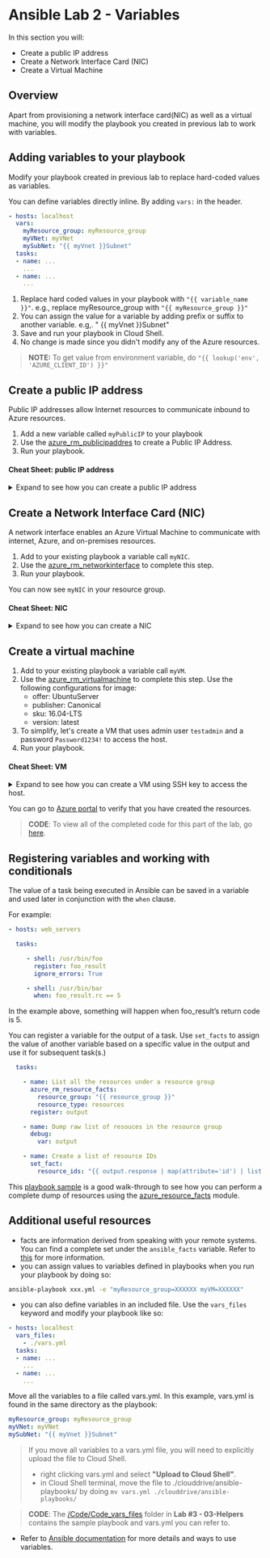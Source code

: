 # Ansible Lab 2 - Variables

In this section you will:

- Create a public IP address
- Create a Network Interface Card (NIC)
- Create a Virtual Machine

## Overview

Apart from provisioning a network interface card(NIC) as well as a virtual machine, you will modify the playbook you created in previous lab to work with variables.

## Adding variables to your playbook

Modify your playbook created in previous lab to replace hard-coded values as variables.

You can define variables directly inline. By adding `vars:` in the header.

```yaml
- hosts: localhost
  vars:
    myResource_group: myResource_group
    myVNet: myVNet
    mySubNet: "{{ myVnet }}Subnet"
  tasks:
  - name: ...
    ...
  - name: ...
    ...
```

1. Replace hard coded values in your playbook with `"{{ variable_name }}"`. e.g., replace myResource_group with `"{{ myResource_group }}"`
1. You can assign the value for a variable by adding prefix or suffix to another variable. e.g,. " {{ myVnet }}Subnet"
1. Save and run your playbook in Cloud Shell.
1. No change is made since you didn't modify any of the Azure resources.

> **NOTE:** To get value from environment variable, do  `"{{ lookup('env', 'AZURE_CLIENT_ID') }}"`

## Create a public IP address

Public IP addresses allow Internet resources to communicate inbound to Azure resources.

1. Add a new variable called `myPublicIP` to your playbook
1. Use the [azure_rm_publicipaddres](https://docs.ansible.com/ansible/latest/modules/azure_rm_publicipaddress_module.html) to create a Public IP Address.
1. Run your playbook.

#### Cheat Sheet: public IP address
<details>
<summary>
Expand to see how you can create a public IP address
</summary>

```yaml
  - name: Create public IP address
    azure_rm_publicipaddress:
      resource_group: "{{ myResource_group }}"
      allocation_method: Static
      name: "{{ myPublicIP }}"
```

</details>

## Create a Network Interface Card (NIC)

A network interface enables an Azure Virtual Machine to communicate with internet, Azure, and on-premises resources.

1. Add to your existing playbook a variable call `myNIC`.
2. Use the [azure_rm_networkinterface](https://docs.ansible.com/ansible/latest/modules/azure_rm_networkinterface_module.html) to complete this step.
3. Run your playbook.

You can now see `myNIC` in your resource group.

#### Cheat Sheet: NIC
<details>
<summary>
Expand to see how you can create a NIC
</summary>

```yaml
    azure_rm_networkinterface:
      resource_group: "{{ myResource_group }}"
      name: "{{ myNIC }}"
      virtual_network: "{{ myVnet }}"
      subnet: "{{ myVnetSubNet }}"
      ip_configurations:
        - name: ipconfig
          public_ip_address_name: "{{ myPublicIP }}"
          primary: yes
```

</details>

## Create a virtual machine

1. Add to your existing playbook a variable call `myVM`.
2. Use the [azure_rm_virtualmachine](https://docs.ansible.com/ansible/latest/modules/azure_rm_virtualmachine_module.html) to complete this step. Use the following configurations for image:
    - offer: UbuntuServer
    - publisher: Canonical
    - sku: 16.04-LTS
    - version: latest
3. To simplify, let's create a VM that uses admin user `testadmin` and a password `Password1234!` to access the host.
4. Run your playbook.

#### Cheat Sheet: VM
<details>
<summary>
Expand to see how you can create a VM using SSH key to access the host.
</summary>
- To create a VM using password

```yml
  - name: Create a virtual machine
    azure_rm_virtualmachine:
      resource_group: "{{ myResource_group }}"
      name: "{{ myVM }}"
      admin_username: "testadmin"
      admin_password: "Password1234!"
      vm_size: Standard_B1ms
      network_interfaces: "{{ myNIC }}"
      image:
        offer: UbuntuServer
        publisher: Canonical
        sku: 16.04-LTS
        version: latest
  ```

- To create a VM using SSH key:

```yaml
- name: Create a virtual machines
  azure_rm_virtualmachine:
    resource_group: "{{ myResource_group }}"
    name: "{{ myVM }}"
    admin_username: "testadmin"
    ssh_password_enabled: false
    ssh_public_keys:
      - path: /home/testadmin/.ssh/authorized_keys
        key_data: "{{ lookup('file', '~/.ssh/id_rsa.pub') }}"
    vm_size: Standard_B1ms
      network_interfaces: "{{ myNIC }}"
      image:
        offer: UbuntuServer
        publisher: Canonical
        sku: 16.04-LTS
        version: latest
```

</details>

You can go to [Azure portal](https://portal.azure.com) to verify that you have created the resources.

> **CODE**: To view all of the completed code for this part of the lab, go [here](Code/lab2.yml).

## Registering variables and working with conditionals

The value of a task being executed in Ansible can be saved in a variable and used later in conjunction with the `when` clause.

For example:

```yml
- hosts: web_servers

  tasks:

     - shell: /usr/bin/foo
       register: foo_result
       ignore_errors: True

     - shell: /usr/bin/bar
       when: foo_result.rc == 5
```

In the example above, something will happen when foo_result’s return code is 5.

You can register a variable for the output of a task. Use `set_facts` to assign the value of another variable based on a specific value in the output and use it for subsequent task(s.)

```yml
  tasks:

    - name: List all the resources under a resource group
      azure_rm_resource_facts:
        resource_group: "{{ resource_group }}"
        resource_type: resources
      register: output

    - name: Dump raw list of resouces in the resource group
      debug:
        var: output

    - name: Create a list of resource IDs
      set_fact:
        resource_ids: "{{ output.response | map(attribute='id') | list }}"
```

This [playbook sample](https://github.com/Azure-Samples/ansible-playbooks/blob/master/rest/resourcegroup_dump_resources.yml) is a good walk-through to see how you can perform a complete dump of resources using the [azure_resource_facts](https://docs.ansible.com/ansible/latest/modules/azure_rm_resource_facts_module.html) module.

## Additional useful resources

- facts are information derived from speaking with your remote systems. You can find a complete set under the `ansible_facts` variable. Refer to [this](https://docs.ansible.com/ansible/latest/user_guide/playbooks_variables.html#variables-discovered-from-systems-facts) for more information. 
- you can assign values to variables defined in playbooks when you run your playbook by doing so:

```bash
ansible-playbook xxx.yml -e "myResource_group=XXXXXX myVM=XXXXXX"
```

- you can also define variables in an included file. Use the `vars_files` keyword and modify your playbook like so:

```yaml
- hosts: localhost
  vars_files:
    - ./vars.yml
  tasks:
  - name: ...
    ...
  - name: ...
    ...
```

Move all the variables to a file called vars.yml. In this example, vars.yml is found in the same directory as the playbook:

```yaml
myResource_group: myResource_group
myVNet: myVNet
mySubNet: "{{ myVnet }}Subnet"
```

> If you move all variables to a vars.yml file, you will need to explicitly upload the file to Cloud Shell. 
> - right clicking vars.yml and select **"Upload to Cloud Shell"**.
> - in Cloud Shell terminal, move the file to ./clouddrive/ansible-playbooks/ by doing `mv vars.yml ./clouddrive/ansible-playbooks/`

> **CODE**: The [/Code/Code_vars_files](../03-Helpers/Code/Code-vars_files) folder in **Lab #3 - 03-Helpers** contains the sample playbook and vars.yml you can refer to.

- Refer to [Ansible documentation](https://docs.ansible.com/ansible/latest/user_guide/playbooks_variables.html) for more details and ways to use variables.